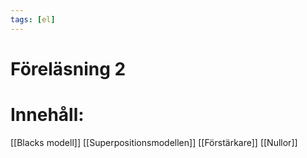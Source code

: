 ```yaml
---
tags: [el]
---
```

# Föreläsning 2
# Innehåll:
[[Blacks modell]]
[[Superpositionsmodellen]]
[[Förstärkare]]
[[Nullor]]